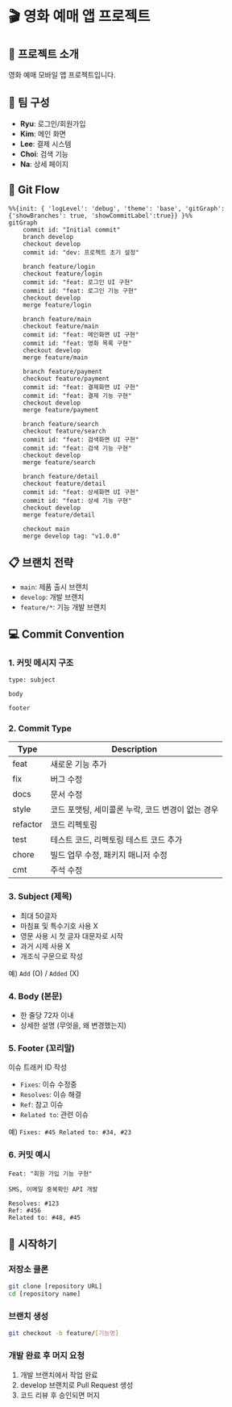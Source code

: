 # 🎬 영화 예매 앱 프로젝트

## 📌 프로젝트 소개
영화 예매 모바일 앱 프로젝트입니다.

## 👥 팀 구성
- **Ryu**: 로그인/회원가입
- **Kim**: 메인 화면
- **Lee**: 결제 시스템
- **Choi**: 검색 기능
- **Na**: 상세 페이지

## 🌿 Git Flow
```mermaid
%%{init: { 'logLevel': 'debug', 'theme': 'base', 'gitGraph': {'showBranches': true, 'showCommitLabel':true}} }%%
gitGraph
    commit id: "Initial commit"
    branch develop
    checkout develop
    commit id: "dev: 프로젝트 초기 설정"
    
    branch feature/login
    checkout feature/login
    commit id: "feat: 로그인 UI 구현"
    commit id: "feat: 로그인 기능 구현"
    checkout develop
    merge feature/login
    
    branch feature/main
    checkout feature/main
    commit id: "feat: 메인화면 UI 구현"
    commit id: "feat: 영화 목록 구현"
    checkout develop
    merge feature/main
    
    branch feature/payment
    checkout feature/payment
    commit id: "feat: 결제화면 UI 구현"
    commit id: "feat: 결제 기능 구현"
    checkout develop
    merge feature/payment
    
    branch feature/search
    checkout feature/search
    commit id: "feat: 검색화면 UI 구현"
    commit id: "feat: 검색 기능 구현"
    checkout develop
    merge feature/search
    
    branch feature/detail
    checkout feature/detail
    commit id: "feat: 상세화면 UI 구현"
    commit id: "feat: 상세 기능 구현"
    checkout develop
    merge feature/detail
    
    checkout main
    merge develop tag: "v1.0.0"
```

## 📋 브랜치 전략
- `main`: 제품 출시 브랜치
- `develop`: 개발 브랜치
- `feature/*`: 기능 개발 브랜치

## 💻 Commit Convention

### 1. 커밋 메시지 구조
```
type: subject

body

footer
```

### 2. Commit Type
| Type | Description |
|------|-------------|
| feat | 새로운 기능 추가 |
| fix | 버그 수정 |
| docs | 문서 수정 |
| style | 코드 포맷팅, 세미콜론 누락, 코드 변경이 없는 경우 |
| refactor | 코드 리펙토링 |
| test | 테스트 코드, 리펙토링 테스트 코드 추가 |
| chore | 빌드 업무 수정, 패키지 매니저 수정 |
| cmt | 주석 수정 |

### 3. Subject (제목)
- 최대 50글자
- 마침표 및 특수기호 사용 X
- 영문 사용 시 첫 글자 대문자로 시작
- 과거 시제 사용 X
- 개조식 구문으로 작성

예) `Add` (O) / `Added` (X)

### 4. Body (본문)
- 한 줄당 72자 이내
- 상세한 설명 (무엇을, 왜 변경했는지)

### 5. Footer (꼬리말)
이슈 트래커 ID 작성
- `Fixes`: 이슈 수정중
- `Resolves`: 이슈 해결
- `Ref`: 참고 이슈
- `Related to`: 관련 이슈

예) `Fixes: #45 Related to: #34, #23`

### 6. 커밋 예시
```
Feat: "회원 가입 기능 구현"

SMS, 이메일 중복확인 API 개발

Resolves: #123
Ref: #456
Related to: #48, #45
```

## 🚀 시작하기

### 저장소 클론
```bash
git clone [repository URL]
cd [repository name]
```

### 브랜치 생성
```bash
git checkout -b feature/[기능명]
```

### 개발 완료 후 머지 요청
1. 개발 브랜치에서 작업 완료
2. develop 브랜치로 Pull Request 생성
3. 코드 리뷰 후 승인되면 머지
